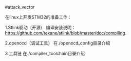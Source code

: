 #attack_vector

在linux上开发STM32的准备工作：

1.Stlink驱动（开源）
编译安装说明：
https://github.com/texane/stlink/blob/master/doc/compiling.

2.openocd（调试工具）
在./openocd_config目录介绍

3.工具链
在./compiler_toolchain目录介绍

